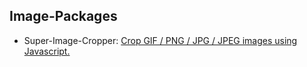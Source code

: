 ## Image-Packages

- Super-Image-Cropper: [Crop GIF / PNG / JPG / JPEG images using Javascript.](https://github.com/STDSuperman/image-packages/tree/master/packages/super-image-cropper)
